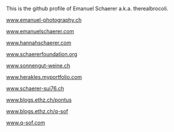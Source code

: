 This is the github profile of Emanuel Schaerer a.k.a. therealbrocoli.

www.emanuel-photography.ch

www.emanuelschaerer.com

www.hannahschaerer.com

www.schaererfoundation.org

www.sonnengut-weine.ch

www.herakles.myportfolio.com

www.schaerer-sui76.ch

www.blogs.ethz.ch/pontus

www.blogs.ethz.ch/q-sof

www.q-sof.com
<!---
Therealbrocoli/Therealbrocoli is a ✨ special ✨ repository because its `README.md` (this file) appears on your GitHub profile.
You can click the Preview link to take a look at your changes.
--->

